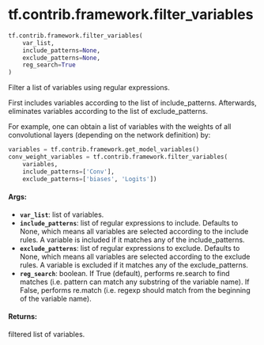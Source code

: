 <div itemscope itemtype="http://developers.google.com/ReferenceObject">
<meta itemprop="name" content="tf.contrib.framework.filter_variables" />
<meta itemprop="path" content="Stable" />
</div>

# tf.contrib.framework.filter_variables

``` python
tf.contrib.framework.filter_variables(
    var_list,
    include_patterns=None,
    exclude_patterns=None,
    reg_search=True
)
```

Filter a list of variables using regular expressions.

First includes variables according to the list of include_patterns.
Afterwards, eliminates variables according to the list of exclude_patterns.

For example, one can obtain a list of variables with the weights of all
convolutional layers (depending on the network definition) by:

```python
variables = tf.contrib.framework.get_model_variables()
conv_weight_variables = tf.contrib.framework.filter_variables(
    variables,
    include_patterns=['Conv'],
    exclude_patterns=['biases', 'Logits'])
```

#### Args:

* <b>`var_list`</b>: list of variables.
* <b>`include_patterns`</b>: list of regular expressions to include. Defaults to None,
    which means all variables are selected according to the include rules. A
    variable is included if it matches any of the include_patterns.
* <b>`exclude_patterns`</b>: list of regular expressions to exclude. Defaults to None,
    which means all variables are selected according to the exclude rules. A
    variable is excluded if it matches any of the exclude_patterns.
* <b>`reg_search`</b>: boolean. If True (default), performs re.search to find matches
    (i.e. pattern can match any substring of the variable name). If False,
    performs re.match (i.e. regexp should match from the beginning of the
    variable name).


#### Returns:

filtered list of variables.